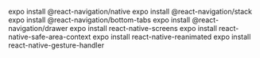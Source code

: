 <!-- independices -->


expo install @react-navigation/native
expo install @react-navigation/stack
expo install @react-navigation/bottom-tabs
expo install @react-navigation/drawer
expo install react-native-screens
expo install react-native-safe-area-context
expo install react-native-reanimated
expo install react-native-gesture-handler
